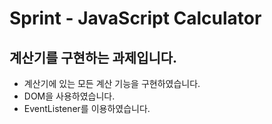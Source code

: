 # Sprint - JavaScript Calculator
## 계산기를 구현하는 과제입니다.
- 계산기에 있는 모든 계산 기능을 구현하였습니다.
- DOM을 사용하였습니다.
- EventListener를 이용하였습니다.
 